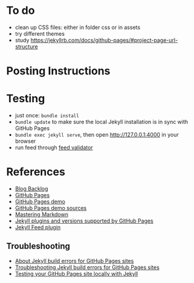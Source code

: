 # To do
- clean up CSS files: either in folder css or in assets
- try different themes
- study https://jekyllrb.com/docs/github-pages/#project-page-url-structure

# Posting Instructions

# Testing
- just once: `bundle install`
- `bundle update` to make sure the local Jekyll installation is in sync with GitHub Pages
- `bundle exec jekyll serve`, then open http://127.0.0.1:4000 in your browser
- run feed through [feed validator](http://www.feedvalidator.org/check.cgi?url=https%3A%2F%2Frknuus.github.io%2Ffeed.xml)

# References
- [Blog Backlog](https://trello.com/b/BPfN97cY/agile-quality-blog)
- [GitHub Pages](https://jekyllrb.com/docs/github-pages/)
- [GitHub Pages demo](http://jmcglone.com/guides/github-pages/)
- [GitHub Pages demo sources](https://github.com/hankquinlan/hankquinlan.github.io)
- [Mastering Markdown](https://guides.github.com/features/mastering-markdown/)
- [Jekyll plugins and versions supported by GitHub Pages](https://pages.github.com/versions/)
- [Jekyll Feed plugin](https://github.com/jekyll/jekyll-feed)

## Troubleshooting
- [About Jekyll build errors for GitHub Pages sites](https://help.github.com/en/github/working-with-github-pages/about-jekyll-build-errors-for-github-pages-sites)
- [Troubleshooting Jekyll build errors for GitHub Pages sites](https://help.github.com/en/github/working-with-github-pages/troubleshooting-jekyll-build-errors-for-github-pages-sites)
- [Testing your GitHub Pages site locally with Jekyll](https://help.github.com/en/github/working-with-github-pages/testing-your-github-pages-site-locally-with-jekyll)
